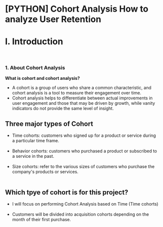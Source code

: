 # [PYTHON] Cohort Analysis How to analyze User Retention
<h1>I. Introduction</h1>
<br>
<h3>1. About Cohort Analysis</h3>
  <b>What is cohort and cohort analysis?</b>
  <ul>
    <li> A cohort is a group of users who share a common characteristic, and cohort analysis is a tool to measure their engagement over time. </li>
    <li>Cohort analysis helps to differentiate between actual improvements in user engagement and those that may be driven by growth, while vanity indicators do not provide the same level of insight.</li>
  </ul>
  <h2>Three major types of Cohort</h2>
  <ul>
    <li>Time cohorts: customers who signed up for a product or service during a particular time frame.</li><br>
    <li>Behavior cohorts: customers who purchased a product or subscribed to a service in the past.</li><br>
    <li>Size cohorts: refer to the various sizes of customers who purchase the company's products or services.</li><br>
  </ul>
  <h2> Which tpye of cohort is for this project?</h2>
  <ul>
    <li>I will focus on performing Cohort Analysis based on Time (Time cohorts)</li><br>
    <li>Customers will be divided into acquisition cohorts depending on the month of their first purchase.</li>
  </ul>
